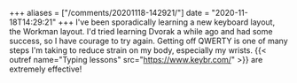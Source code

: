 +++
aliases = ["/comments/20201118-142921/"]
date = "2020-11-18T14:29:21"
+++
I've been sporadically learning a new keyboard layout, the Workman layout. I'd tried learning Dvorak a while ago and had some success, so I have courage to try again. Getting off QWERTY is one of many steps I'm taking to reduce strain on my body, especially my wrists. {{< outref name="Typing lessons" src="https://www.keybr.com/" >}} are extremely effective!

